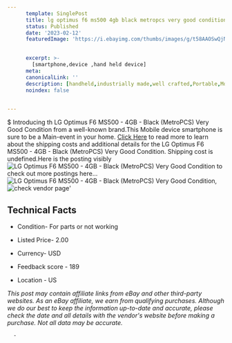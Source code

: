 ```yaml
---
      template: SinglePost
      title: lg optimus f6 ms500 4gb black metropcs very good condition
      status: Published
      date: '2023-02-12'
      featuredImage: 'https://i.ebayimg.com/thumbs/images/g/t58AAOSwQjNjkKzZ/s-l225.jpg'
       

      excerpt: >-
        [smartphone,device ,hand held device]
      meta:
      canonicalLink: ''
      description: [handheld,industrially made,well crafted,Portable,Mobile,Compact,Convenient,Lightweight,Maneuverable,Man-portable,Miniature,Carriable,Hand-held,Light,Holdable,Transportable,Mobile device,Pocket-sized,On-the-go,Wireless,Cordless,Compact size,Convenient size, smartphone,device ,hand held device]
      noindex: false
      

---
```

$
      Introducing th LG Optimus F6 MS500 - 4GB - Black (MetroPCS) Very Good Condition from a well-known brand.This Mobile device smartphone is sure to be a Main-event in your home. [Click Here](https://www.ebay.com/itm/385280162152?hash=item59b47cb968%3Ag%3At58AAOSwQjNjkKzZ&mkevt=1&mkcid=1&mkrid=711-53200-19255-0&campid=%253CePNCampaignId%253E&customid=%253CreferenceId%253E&toolid=10049) to read more to learn about the shipping costs and additional details for the LG Optimus F6 MS500 - 4GB - Black (MetroPCS) Very Good Condition. Shipping cost is undefined.Here is the posting visibly ![LG Optimus F6 MS500 - 4GB - Black (MetroPCS) Very Good Condition](https://i.ebayimg.com/thumbs/images/g/t58AAOSwQjNjkKzZ/s-l225.jpg) to check out more postings here... ![LG Optimus F6 MS500 - 4GB - Black (MetroPCS) Very Good Condition](https://i.ebayimg.com/images/g/t58AAOSwQjNjkKzZ/s-l1600.jpg), ![check vendor page](https://origin-galleryplus.ebayimg.com/ws/web/385280162152_2_0_1/225x225.jpg)'

      

 ## Technical Facts 



     
      

 - Condition- For parts or not working 


      

 - Listed Price- 2.00 


      

 - Currency- USD 


      

 - Feedback score - 189 


      

 - Location - US 


      
      

 *_This post may contain affiliate links from eBay and other third-party websites. As an eBay affiliate, we earn from qualifying purchases. Although we do our best to keep the information up-to-date and accurate, please check the date and all details with the vendor's website before making a purchase. Not all data may be accurate._*




      -
